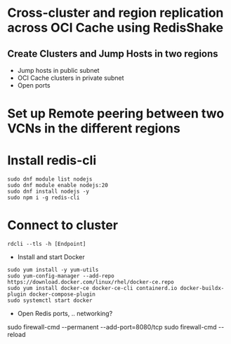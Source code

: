 # Cross-cluster and region replication across OCI Cache using RedisShake


## Create Clusters and Jump Hosts in two regions

- Jump hosts in public subnet
- OCI Cache clusters in private subnet
- Open ports


# Set up Remote peering between two VCNs in the different regions


# Install redis-cli

```
sudo dnf module list nodejs
sudo dnf module enable nodejs:20
sudo dnf install nodejs -y
sudo npm i -g redis-cli
```

# Connect to cluster
```
rdcli --tls -h [Endpoint]
```


- Install and start Docker
```
sudo yum install -y yum-utils  
sudo yum-config-manager --add-repo https://download.docker.com/linux/rhel/docker-ce.repo
sudo yum install docker-ce docker-ce-cli containerd.io docker-buildx-plugin docker-compose-plugin
sudo systemctl start docker
```

- Open Redis ports, .. networking?

sudo firewall-cmd --permanent --add-port=8080/tcp
sudo firewall-cmd --reload 

